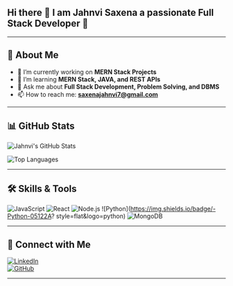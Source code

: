 ## Hi there 👋 I am Jahnvi Saxena   a passionate Full Stack Developer  🚀 


 

---

## 🚀 About Me  

- 🔭 I’m currently working on **MERN Stack Projects**  
- 🌱 I’m learning **MERN Stack, JAVA, and REST APIs**  
- 💬 Ask me about **Full Stack Development, Problem Solving, and DBMS**  
- 📫 How to reach me: **saxenajahnvi7@gmail.com**  

---

## 📊 GitHub Stats  

![Jahnvi's GitHub Stats](https://github-readme-stats.vercel.app/api?username=jahnvisaxena&show_icons=true&theme=radical)  

![Top Languages](https://github-readme-stats.vercel.app/api/top-langs/?username=jahnvisaxena&layout=compact&theme=radical)  

---

## 🛠️ Skills & Tools  

![JavaScript](https://img.shields.io/badge/-JavaScript-05122A?style=flat&logo=javascript)   ![React](https://img.shields.io/badge/-React-05122A?style=flat&logo=react)  ![Node.js](https://img.shields.io/badge/-Node.js-05122A?style=flat&logo=node.js)   ![Python](https://img.shields.io/badge/-Python-05122A? style=flat&logo=python)  ![MongoDB](https://img.shields.io/badge/-MongoDB-05122A?style=flat&logo=mongodb)



  

---

## 🔗 Connect with Me  

[![LinkedIn](https://img.shields.io/badge/-LinkedIn-0077B5?style=flat&logo=linkedin&logoColor=white)](https://linkedin.com/in/jahnvi-saxena-738270247/)  
[![GitHub](https://img.shields.io/badge/-GitHub-333?style=flat&logo=github&logoColor=white)](https://github.com//jahnvi2204)  

---


<!--
**jahnvi2204/jahnvi2204** is a ✨ _special_ ✨ repository because its `README.md` (this file) appears on your GitHub profile.

Here are some ideas to get you started:

- 🔭 I’m currently working on ...
- 🌱 I’m currently learning ...
- 👯 I’m looking to collaborate on ...
- 🤔 I’m looking for help with ...
- 💬 Ask me about ...
- 📫 How to reach me: ...
- 😄 Pronouns: ...
- ⚡ Fun fact: ...
-->
